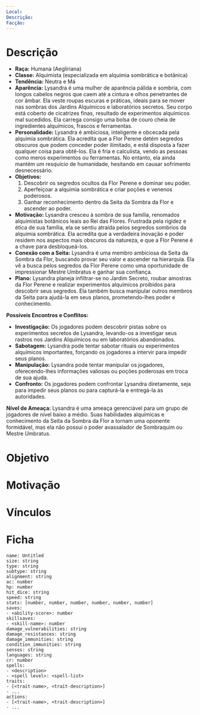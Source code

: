 ```yaml
---
Local: 
Descrição: 
Facção:
---
```




# Descrição
- **Raça:** Humana (Aeglíriana)
- **Classe:** Alquimista (especializada em alquimia sombrática e botânica)
- **Tendência:** Neutra e Má
- **Aparência:** Lysandra é uma mulher de aparência pálida e sombria, com longos cabelos negros que caem até a cintura e olhos penetrantes de cor âmbar. Ela veste roupas escuras e práticas, ideais para se mover nas sombras dos Jardins Alquímicos e laboratórios secretos. Seu corpo está coberto de cicatrizes finas, resultado de experimentos alquímicos mal sucedidos. Ela carrega consigo uma bolsa de couro cheia de ingredientes alquímicos, frascos e ferramentas.
- **Personalidade:** Lysandra é ambiciosa, inteligente e obcecada pela alquimia sombrática. Ela acredita que a Flor Perene detém segredos obscuros que podem conceder poder ilimitado, e está disposta a fazer qualquer coisa para obtê-los. Ela é fria e calculista, vendo as pessoas como meros experimentos ou ferramentas. No entanto, ela ainda mantém um resquício de humanidade, hesitando em causar sofrimento desnecessário.
- **Objetivos:**
    1. Descobrir os segredos ocultos da Flor Perene e dominar seu poder.
    2. Aperfeiçoar a alquimia sombrática e criar poções e venenos poderosos.
    3. Ganhar reconhecimento dentro da Seita da Sombra da Flor e ascender ao poder.
- **Motivação:** Lysandra cresceu à sombra de sua família, renomados alquimistas botânicos leais ao Rei das Flores. Frustrada pela rigidez e ética de sua família, ela se sentiu atraída pelos segredos sombrios da alquimia sombrática. Ela acredita que a verdadeira inovação e poder residem nos aspectos mais obscuros da natureza, e que a Flor Perene é a chave para desbloqueá-los.
- **Conexão com a Seita:** Lysandra é uma membro ambiciosa da Seita da Sombra da Flor, buscando provar seu valor e ascender na hierarquia. Ela vê a busca pelos segredos da Flor Perene como uma oportunidade de impressionar Mestre Umbratus e ganhar sua confiança.
- **Plano:** Lysandra planeja infiltrar-se no Jardim Secreto, roubar amostras da Flor Perene e realizar experimentos alquímicos proibidos para descobrir seus segredos. Ela também busca manipular outros membros da Seita para ajudá-la em seus planos, prometendo-lhes poder e conhecimento.

**Possíveis Encontros e Conflitos:**

- **Investigação:** Os jogadores podem descobrir pistas sobre os experimentos secretos de Lysandra, levando-os a investigar seus rastros nos Jardins Alquímicos ou em laboratórios abandonados.
- **Sabotagem:** Lysandra pode tentar sabotar rituais ou experimentos alquímicos importantes, forçando os jogadores a intervir para impedir seus planos.
- **Manipulação:** Lysandra pode tentar manipular os jogadores, oferecendo-lhes informações valiosas ou poções poderosas em troca de sua ajuda.
- **Confronto:** Os jogadores podem confrontar Lysandra diretamente, seja para impedir seus planos ou para capturá-la e entregá-la às autoridades.

**Nível de Ameaça:** Lysandra é uma ameaça gerenciável para um grupo de jogadores de nível baixo a médio. Suas habilidades alquímicas e conhecimento da Seita da Sombra da Flor a tornam uma oponente formidável, mas ela não possui o poder avassalador de Sombraquim ou Mestre Umbratus.

# Objetivo


# Motivação


# Vínculos



# Ficha

```statblock  
name: Untitled  
size: string  
type: string  
subtype: string  
alignment: string  
ac: number  
hp: number  
hit_dice: string  
speed: string  
stats: [number, number, number, number, number, number]    
saves:  
- <ability-score>: number  
skillsaves:  
- <skill-name>: number  
damage_vulnerabilities: string  
damage_resistances: string  
damage_immunities: string  
condition_immunities: string  
senses: string  
languages: string  
cr: number  
spells:  
- <description>  
- <spell level>: <spell-list>  
traits:  
- [<trait-name>, <trait-description>]  
- ...  
actions:  
- [<trait-name>, <trait-description>]  
- ...  
```
